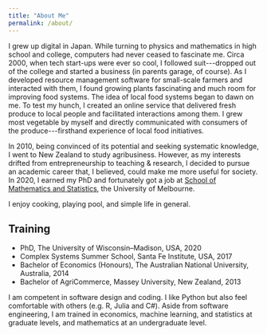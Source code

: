 ```yaml
---
title: "About Me"
permalink: /about/
---
```


<!--
[Curriculum Vitae](cv.pdf)
-->

I grew up digital in Japan. While turning to physics and mathematics in high school and college, computers had never ceased to fascinate me. Circa 2000, when tech start-ups were ever so cool, I followed suit---dropped out of the college and started a business (in parents garage, of course). As I developed resource management software for small-scale farmers and interacted with them, I found growing plants fascinating and much room for improving food systems. The idea of local food systems began to dawn on me. To test my hunch, I created an online service that delivered fresh produce to local people and facilitated interactions among them. I grew most vegetable by myself and directly communicated with consumers of the produce---firsthand experience of local food initiatives.

In 2010, being convinced of its potential and seeking systematic knowledge, I went to New Zealand to study agribusiness. However, as my interests drifted from entrepreneurship to teaching & research, I decided to pursue an academic career that, I believed, could make me more useful for society. In 2020, I earned my PhD and fortunately got a job at [School of Mathematics and Statistics](https://ms.unimelb.edu.au), the University of Melbourne.

I enjoy cooking, playing pool, and simple life in general.


## Training
- PhD, The University of Wisconsin–Madison, USA, 2020
- Complex Systems Summer School, Santa Fe Institute, USA, 2017
- Bachelor of Economics (Honours), The Australian National University, Australia, 2014
- Bachelor of AgriCommerce, Massey University, New Zealand, 2013

I am competent in software design and coding. I like Python but also feel comfortable with others (e.g. R, Julia and C#). Aside from software engineering, I am trained in economics, machine learning, and statistics at graduate levels, and mathematics at an undergraduate level.

<br />
